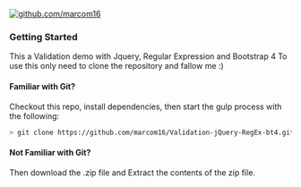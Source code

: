 [![github.com/marcom16](https://avatars2.githubusercontent.com/u/25273655?v=4&s=120)](https://github.com/marcom16/)

### Getting Started

This a Validation demo with Jquery, Regular Expression and Bootstrap 4
  To use this only need to clone the repository and fallow me :)

#### Familiar with Git?
Checkout this repo, install dependencies, then start the gulp process with the following:

```sh
> git clone https://github.com/marcom16/Validation-jQuery-RegEx-bt4.git
```

#### Not Familiar with Git?
Then download the .zip file and Extract the contents of the zip file.
